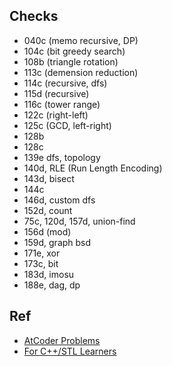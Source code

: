 ## Checks
- 040c (memo recursive, DP)
- 104c (bit greedy search)
- 108b (triangle rotation)
- 113c (demension reduction)
- 114c (recursive, dfs)
- 115d (recursive)
- 116c (tower range)
- 122c (right-left)
- 125c (GCD, left-right)
- 128b
- 128c
- 139e dfs, topology
- 140d, RLE (Run Length Encoding)
- 143d, bisect
- 144c
- 146d, custom dfs
- 152d, count
- 75c, 120d, 157d, union-find
- 156d (mod)
- 159d, graph bsd
- 171e, xor
- 173c, bit
- 183d, imosu
- 188e, dag, dp

## Ref
- [AtCoder Problems](https://img.atcoder.jp/arc086/editorial.pdf)
- [For C++/STL Learners](http://vivi.dyndns.org/tech/cpp/cpp.html)
